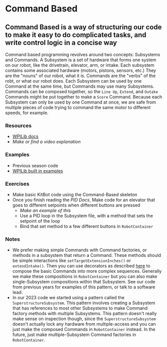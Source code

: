 # Command Based

## Command Based is a way of structuring our code to make it easy to do complicated tasks, and write control logic in a concise way

Command based programming revolves around two concepts: Subsystems and Commands. A Subsystem is a set of hardware that forms one system on our robot, like the drivetrain, elevator, arm, or intake. Each subsystem contains some associated hardware (motors, pistons, sensors, etc.) They are the "nouns" of our robot, what it is. Commands are the "verbs" of the robt, or what our robot does. Each Subsystem can be used by one Command at the same time, but Commands may use many Subsystems. Commands can be composed together, so the `Line Up`, `Extend`, and `Outake` Commands might be put together to make a `Score` Command. Because each Subsystem can only be used by one Command at once, we are safe from multiple pieces of code trying to command the same motor to different speeds, for example.

### Resources

- [WPILib docs](https://docs.wpilib.org/en/stable/docs/software/commandbased/index.html)
- *Make or find a video explanation*

### Examples

- Previous season code
- [WPILib built in examples](https://docs.wpilib.org/en/stable/docs/software/examples-tutorials/wpilib-examples.html#command-based-examples)

### Exercises

- Make basic KitBot code using the Command-Based skeleton
- Once you finish reading the *PID Docs*, Make code for an elevator that goes to different setpoints when different buttons are pressed
  - *Make an example of this*
  - Use a PID loop in the Subsystem file, with a method that sets the setpoint of the loop
  - Bind that set method to a few different buttons in `RobotContainer`

### Notes

- We prefer making simple Commands with Command factories, or methods in a subsystem that return a Command. These methods should be simple interactions like `setTargetExtensionInches()` or `extendIntake()`. Then you can use decorators as described [here](https://docs.wpilib.org/en/stable/docs/software/commandbased/command-compositions.html) to compose the basic Commands into more complex sequences. Generally we make these compositions in `RobotContainer` but you can also make single-Subsystem compositions within that Subsystem. See our code from previous years for examples of this pattern, or talk to a software lead.
- In our 2023 code we started using a pattern called the `SuperstructureSubsystem`. This pattern involves creating a Subsystem that has references to most other Subsystems to make Command factory methods with multiple Subsystems. This pattern doesn't really make sense on inspection though, since the `SuperstructureSubsystem` doesn't actually lock any hardware from multiple-access and you can just make the composed Commands in `RobotContainer` instead. In the future, just make multiple-Subsystem Command factories in `RobotContainer`.
